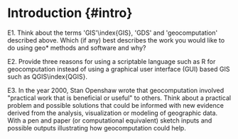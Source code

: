 # Introduction {#intro}




E1. Think about the terms 'GIS'\index{GIS}, 'GDS' and 'geocomputation' described above. Which (if any) best describes the work you would like to do using geo* methods and software and why?

E2. Provide three reasons for using a scriptable language such as R for geocomputation instead of using a graphical user interface (GUI) based GIS such as QGIS\index{QGIS}.

E3. In the year 2000, Stan Openshaw wrote that geocomputation involved "practical work that is beneficial or useful" to others. Think about a practical problem and possible solutions that could be informed with new evidence derived from the analysis, visualization or modeling of geographic data. With a pen and paper (or computational equivalent) sketch inputs and possible outputs illustrating how geocomputation could help.

<!--toDo: rl -->
<!--add solutions!-->


